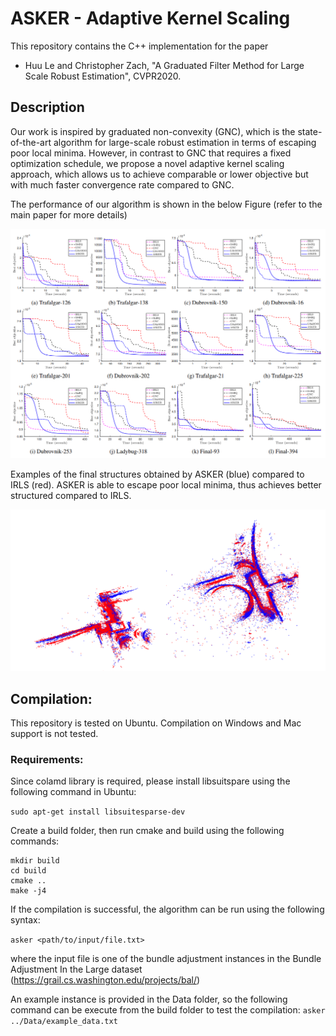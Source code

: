 # ASKER - Adaptive Kernel Scaling
This repository contains the C++ implementation for the paper 

* Huu Le and Christopher Zach, "A Graduated Filter Method for Large Scale Robust Estimation", CVPR2020.

## Description
Our work is inspired by graduated non-convexity (GNC), which is the state-of-the-art algorithm for large-scale robust estimation in terms of escaping poor local minima. However, in contrast to GNC that requires a fixed optimization schedule, we propose a novel adaptive kernel scaling approach, which allows us to achieve comparable or lower objective but with much faster convergence rate compared to GNC.

The performance of our algorithm is shown in the below Figure (refer to the main paper for more details)
<center>  

![alt text](img/performance.png)
</center>

Examples of the final structures obtained by ASKER (blue) compared to IRLS (red). ASKER is able to escape poor local minima, thus achieves better structured compared to IRLS.
<center>  

![alt text](img/structure.png)
</center>

## Compilation:
This repository is tested on Ubuntu. Compilation on Windows and Mac support is not tested.

### Requirements:
Since colamd library is required, please install libsuitspare using the following command in Ubuntu:

`sudo apt-get install libsuitesparse-dev`

Create a build folder, then run cmake and build using the following commands:


```
mkdir build 
cd build
cmake ..
make -j4
```

If the compilation is successful, the algorithm can be run using the following syntax:

`asker <path/to/input/file.txt>`

where the input file is one of the bundle adjustment instances in the Bundle Adjustment In the Large dataset (https://grail.cs.washington.edu/projects/bal/)

An example instance is provided in the Data folder, so the following command can be execute from the build folder to test the compilation:
`asker ../Data/example_data.txt`
